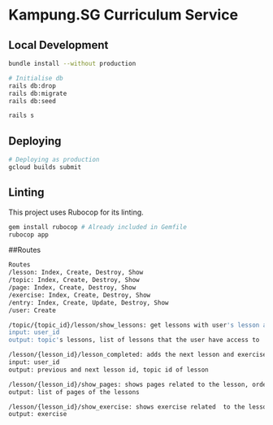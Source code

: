 # Kampung.SG Curriculum Service

## Local Development

```sh
bundle install --without production

# Initialise db
rails db:drop
rails db:migrate
rails db:seed

rails s
```

## Deploying

```sh
# Deploying as production
gcloud builds submit
```

## Linting

This project uses Rubocop for its linting.

```sh
gem install rubocop # Already included in Gemfile
rubocop app
```

##Routes

```sh
Routes
/lesson: Index, Create, Destroy, Show
/topic: Index, Create, Destroy, Show
/page: Index, Create, Destroy, Show
/exercise: Index, Create, Destroy, Show
/entry: Index, Create, Update, Destroy, Show
/user: Create

/topic/{topic_id}/lesson/show_lessons: get lessons with user's lesson access
input: user_id
output: topic's lessons, list of lessons that the user have access to

/lesson/{lesson_id}/lesson_completed: adds the next lesson and exercise to the user lessons access
input: user_id
output: previous and next lesson id, topic id of lesson

/lesson/{lesson_id}/show_pages: shows pages related to the lesson, ordered by index column
output: list of pages of the lessons

/lesson/{lesson_id}/show_exercise: shows exercise related  to the lesson
output: exercise

```
